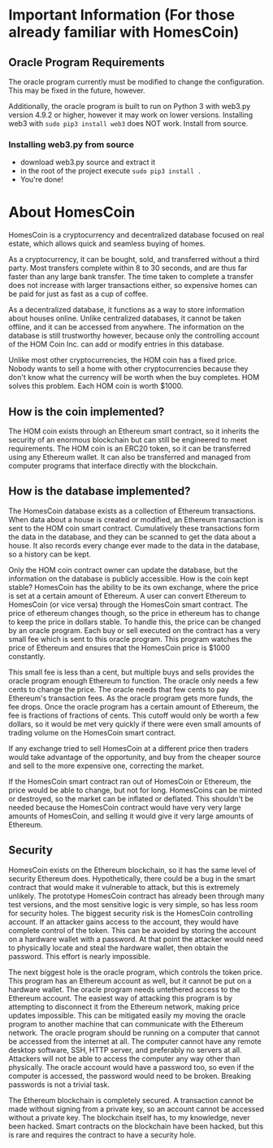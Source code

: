 # Important Information (For those already familiar with HomesCoin)

## Oracle Program Requirements

The oracle program currently must be modified to change the configuration.  This may be fixed in the future, however.

Additionally, the oracle program is built to run on Python 3 with web3.py version 4.9.2 or higher, however it may work on lower versions.  Installing web3 with `sudo pip3 install web3` does NOT work.  Install from source.
### Installing web3.py from source
 * download web3.py source and extract it
 * in the root of the project execute `sudo pip3 install .`
 * You're done!

# About HomesCoin

HomesCoin is a cryptocurrency and decentralized database focused on real estate, which allows quick and seamless buying of homes.

As a cryptocurrency, it can be bought, sold, and transferred without a third party.  Most transfers complete within 8 to 30 seconds, and are thus far faster than any large bank transfer.  The time taken to complete a transfer does not increase with larger transactions either, so expensive homes can be paid for just as fast as a cup of coffee.

As a decentralized database, it functions as a way to store information about houses online.  Unlike centralized databases, it cannot be taken offline, and it can be accessed from anywhere.  The information on the database is still trustworthy however, because only the controlling account of the HOM Coin Inc. can add or modify entries in this database.

Unlike most other cryptocurrencies, the HOM coin has a fixed price.  Nobody wants to sell a home with other cryptocurrencies because they don't know what the currency will be worth when the buy completes.  HOM  solves this problem.  Each HOM coin is worth $1000.
## How is the coin implemented?
The HOM coin exists through an Ethereum smart contract, so it inherits the security of an enormous blockchain but can still be engineered to meet requirements.  The HOM coin is an ERC20 token, so it can be transferred using any Ethereum wallet.  It can also be transferred and managed from computer programs that interface directly with the blockchain.
## How is the database implemented?
The HomesCoin database exists as a collection of Ethereum transactions.  When data about a house is created or modified, an Ethereum transaction is sent to the HOM coin smart contract.  Cumulatively these transactions form the data in the database, and they can be scanned to get the data about a house.  It also records every change ever made to the data in the database, so a history can be kept.

Only the HOM coin contract owner can update the database, but the information on the database is publicly accessible.
How is the coin kept stable?
HomesCoin has the ability to be its own exchange, where the price is set at a certain amount of Ethereum.  A user can convert Ethereum to HomesCoin (or vice versa) through the HomesCoin smart contract.  The price of ethereum changes though, so the price in ethereum has to change to keep the price in dollars stable.  To handle this, the price can be changed by an oracle program.  Each buy or sell executed on the contract has a very small fee which is sent to this oracle program.  This program watches the price of Ethereum and ensures that the HomesCoin price is $1000 constantly.

This small fee is less than a cent, but multiple buys and sells provides the oracle program enough Ethereum to function.  The oracle only needs a few cents to change the price.  The oracle needs that few cents to pay Ethereum's transaction fees.  As the oracle program gets more funds, the fee drops.  Once the oracle program has a certain amount of Ethereum, the fee is fractions of fractions of cents.  This cutoff would only be worth a few dollars, so it would be met very quickly if there were even small amounts of trading volume on the HomesCoin smart contract.

If any exchange tried to sell HomesCoin at a different price then traders would take advantage of the opportunity, and buy from the cheaper source and sell to the more expensive one, correcting the market.

If the HomesCoin smart contract ran out of HomesCoin or Ethereum, the price would be able to change, but not for long.  HomesCoins can be minted or destroyed, so the market can be inflated or deflated.  This shouldn't be needed because the HomesCoin contract would have very very large amounts of HomesCoin, and selling it would give it very large amounts of Ethereum.
## Security
HomesCoin exists on the Ethereum blockchain, so it has the same level of security Ethereum does.  Hypothetically, there could be a bug in the smart contract that would make it vulnerable to attack, but this is extremely unlikely.  The prototype HomesCoin contract has already been through many test versions, and the most sensitive logic is very simple, so has less room for security holes.  The biggest security risk is the HomesCoin controlling account.  If an attacker gains access to the account, they would have complete control of the token.  This can be avoided by storing the account on a hardware wallet with a password.  At that point the attacker would need to physically locate and steal the hardware wallet, then obtain the password.  This effort is nearly impossible.

The next biggest hole is the oracle program, which controls the token price.  This program has an Ethereum account as well, but it cannot be put on a hardware wallet.  The oracle program needs untethered access to the Ethereum account.  The easiest way of attacking this program is by attempting to disconnect it from the Ethereum network, making price updates impossible.  This can be mitigated easily my moving the oracle program to another machine that can communicate with the Ethereum network.  The oracle program should be running on a computer that cannot be accessed from the internet at all.  The computer cannot have any remote desktop software, SSH, HTTP server, and preferably no servers at all.  Attackers will not be able to access the computer any way other than physically.  The oracle account would have a password too, so even if the computer is accessed, the password would need to be broken.  Breaking passwords is not a trivial task.

The Ethereum blockchain is completely secured.  A transaction cannot be made without signing from a private key, so an account cannot be accessed without a private key.  The blockchain itself has, to my knowledge, never been hacked.  Smart contracts on the blockchain have been hacked, but this is rare and requires the contract to have a security hole.
